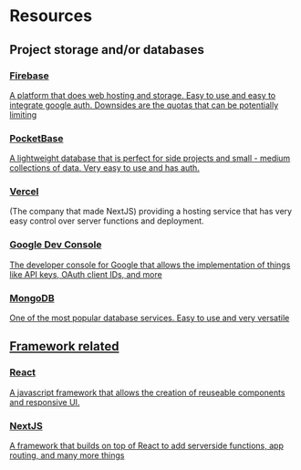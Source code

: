 <h1>Resources</h1>
<h2>Project storage and/or databases</h2>
<h3><a href="https://firebase.google.com/">Firebase</h3>
<p>A platform that does web hosting and storage. Easy to use and easy to integrate google auth. Downsides are the quotas that can be potentially limiting</p>
<h3><a href="https://pocketbase.io/">PocketBase</h3>
<p>A lightweight database that is perfect for side projects and small - medium collections of data. Very easy to use and has auth.</p>
<h3><a href="https://vercel.com/home">Vercel</a></h3>
<p>(The company that made NextJS) providing a hosting service that has very easy control over server functions and deployment.</p>
<h3><a href="https://console.cloud.google.com/">Google Dev Console</h3>
<p>The developer console for Google that allows the implementation of things like API keys, OAuth client IDs, and more</p>
<h3><a href="https://www.mongodb.com/">MongoDB</h3>
<p>One of the most popular database services. Easy to use and very versatile</p>
<h2>Framework related</h2>
<h3><a href="https://react.dev/">React</h3>
<p>A javascript framework that allows the creation of reuseable components and responsive UI.</p>
<h3><a href="https://nextjs.org/">NextJS</h3>
<p>A framework that builds on top of React to add serverside functions, app routing, and many more things</p>
